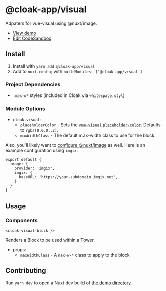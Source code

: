 # @cloak-app/visual

Adpaters for vue-visual using @nuxt/image.

- [View demo](https://cloak-visual.netlify.app)
- [Edit CodeSandbox](https://githubbox.com/BKWLD/cloak-visual)

## Install

1. Install with `yarn add @cloak-app/visual`
2. Add to `nuxt.config` with `buildModules: ['@cloak-app/visual']`

### Project Dependencies

- `.max-w*` styles (included in Cloak via `whitespace.styl`)

### Module Options

- `cloak.visual:`
  - `placeholderColor` - Sets the [`vue-visual` `placeholder-color`](https://github.com/BKWLD/vue-visual#loading). Defaults to `rgba(0,0,0,.2)`.
  - `maxWidthClass` - The default max-width class to use for the block.

Also, you'll likely want to [configure @nuxt/image](https://image.nuxtjs.org/api/options) as well.  Here is an example configuration using `imgix`:

```
export default {
  image: {
    provider: 'imgix',
    imgix: {
      baseURL: 'https://your-subdomain.imgix.net',
    }
  }
}
```

## Usage

### Components

`<cloak-visual-block />`

Renders a Block to be used within a Tower.

- props:
  - `maxWidthClass` - A `max-w-*` class to apply to the block

## Contributing

Run `yarn dev` to open a Nuxt dev build of [the demo directory](./demo).
